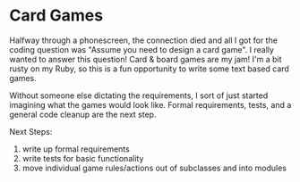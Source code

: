 # Card Games

Halfway through a phonescreen, the connection died and all I got for the coding
question was "Assume you need to design a card game". I really wanted to answer
this question! Card & board games are my jam! I'm a bit rusty on my Ruby, so 
this is a fun opportunity to write some text based card games.

Without someone else dictating the requirements, I sort of just started 
imagining what the games would look like. Formal requirements, tests, and a 
general code cleanup are the next step.

Next Steps:
1. write up formal requirements
2. write tests for basic functionality
2. move individual game rules/actions out of subclasses and into modules
